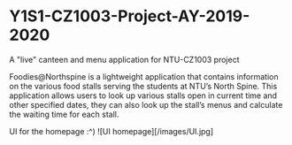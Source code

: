 # Y1S1-CZ1003-Project-AY-2019-2020
A "live" canteen and menu application for NTU-CZ1003 project

Foodies@Northspine is a lightweight application that contains information on the various food stalls serving the students at NTU’s North Spine. This application allows users to look up various stalls open in current time and other specified dates, they can also look up the stall’s menus and calculate the waiting time for each stall.

UI for the homepage :^)
![UI homepage][/images/UI.jpg]
